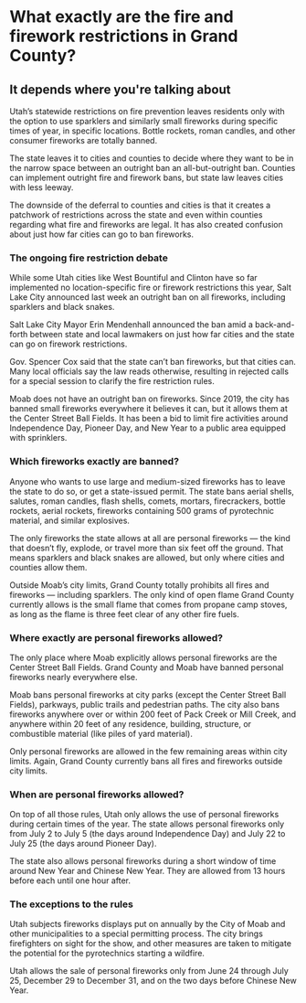 # What exactly are the fire and firework restrictions in Grand County?

## It depends where you're talking about

Utah’s statewide restrictions on fire prevention leaves residents only with the option to use sparklers and similarly small fireworks during specific times of year, in specific locations. Bottle rockets, roman candles, and other consumer fireworks are totally banned.

The state leaves it to cities and counties to decide where they want to be in the narrow space between an outright ban an all-but-outright ban. Counties can implement outright fire and firework bans, but state law leaves cities with less leeway.

The downside of the deferral to counties and cities is that it creates a patchwork of restrictions across the state and even within counties regarding what fire and fireworks are legal. It has also created confusion about just how far cities can go to ban fireworks.

### The ongoing fire restriction debate

While some Utah cities like West Bountiful and Clinton have so far implemented no location-specific fire or firework restrictions this year, Salt Lake City announced last week an outright ban on all fireworks, including sparklers and black snakes.

Salt Lake City Mayor Erin Mendenhall announced the ban amid a back-and-forth between state and local lawmakers on just how far cities and the state can go on firework restrictions.

Gov. Spencer Cox said that the state can’t ban fireworks, but that cities can. Many local officials say the law reads otherwise, resulting in rejected calls for a special session to clarify the fire restriction rules.

Moab does not have an outright ban on fireworks. Since 2019, the city has banned small fireworks everywhere it believes it can, but it allows them at the Center Street Ball Fields. It has been a bid to limit fire activities around Independence Day, Pioneer Day, and New Year to a public area equipped with sprinklers.

### Which fireworks exactly are banned?

Anyone who wants to use large and medium-sized fireworks has to leave the state to do so, or get a state-issued permit. The state bans aerial shells, salutes, roman candles, flash shells, comets, mortars, firecrackers, bottle rockets, aerial rockets, fireworks containing 500 grams of pyrotechnic material, and similar explosives.

The only fireworks the state allows at all are personal fireworks — the kind that doesn’t fly, explode, or travel more than six feet off the ground. That means sparklers and black snakes are allowed, but only where cities and counties allow them.

Outside Moab’s city limits, Grand County totally prohibits all fires and fireworks — including sparklers. The only kind of open flame Grand County currently allows is the small flame that comes from propane camp stoves, as long as the flame is three feet clear of any other fire fuels.

### Where exactly are personal fireworks allowed?

The only place where Moab explicitly allows personal fireworks are the Center Street Ball Fields. Grand County and Moab have banned personal fireworks nearly everywhere else.

Moab bans personal fireworks at city parks (except the Center Street Ball Fields), parkways, public trails and pedestrian paths. The city also bans fireworks anywhere over or within 200 feet of Pack Creek or Mill Creek, and anywhere within 20 feet of any residence, building, structure, or combustible material (like piles of yard material).

Only personal fireworks are allowed in the few remaining areas within city limits. Again, Grand County currently bans all fires and fireworks outside city limits.

### When are personal fireworks allowed?

On top of all those rules, Utah only allows the use of personal fireworks during certain times of the year. The state allows personal fireworks only from July 2 to July 5 (the days around Independence Day) and July 22 to July 25 (the days around Pioneer Day).

The state also allows personal fireworks during a short window of time around New Year and Chinese New Year. They are allowed from 13 hours before each until one hour after.

### The exceptions to the rules

Utah subjects fireworks displays put on annually by the City of Moab and other municipalities to a special permitting process. The city brings firefighters on sight for the show, and other measures are taken to mitigate the potential for the pyrotechnics starting a wildfire.

Utah allows the sale of personal fireworks only from June 24 through July 25, December 29 to December 31, and on the two days before Chinese New Year.

